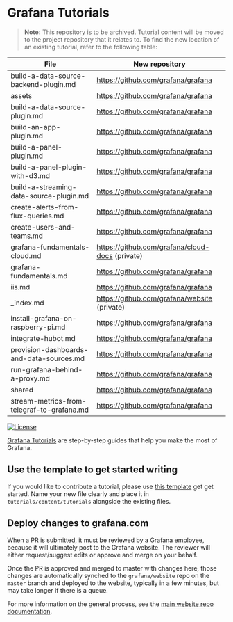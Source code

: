 # Grafana Tutorials

> **Note:** This repository is to be archived.
> Tutorial content will be moved to the project repository that it relates to.
> To find the new location of an existing tutorial, refer to the following table:

| File                                       | New repository                                  |
| ------------------------------------------ | ----------------------------------------------- |
| build-a-data-source-backend-plugin.md      | https://github.com/grafana/grafana              |
| assets                                     | https://github.com/grafana/grafana              |
| build-a-data-source-plugin.md              | https://github.com/grafana/grafana              |
| build-an-app-plugin.md                     | https://github.com/grafana/grafana              |
| build-a-panel-plugin.md                    | https://github.com/grafana/grafana              |
| build-a-panel-plugin-with-d3.md            | https://github.com/grafana/grafana              |
| build-a-streaming-data-source-plugin.md    | https://github.com/grafana/grafana              |
| create-alerts-from-flux-queries.md         | https://github.com/grafana/grafana              |
| create-users-and-teams.md                  | https://github.com/grafana/grafana              |
| grafana-fundamentals-cloud.md              | https://github.com/grafana/cloud-docs (private) |
| grafana-fundamentals.md                    | https://github.com/grafana/grafana              |
| iis.md                                     | https://github.com/grafana/grafana              |
| \_index.md                                 | https://github.com/grafana/website (private)    |
| install-grafana-on-raspberry-pi.md         | https://github.com/grafana/grafana              |
| integrate-hubot.md                         | https://github.com/grafana/grafana              |
| provision-dashboards-and-data-sources.md   | https://github.com/grafana/grafana              |
| run-grafana-behind-a-proxy.md              | https://github.com/grafana/grafana              |
| shared                                     | https://github.com/grafana/grafana              |
| stream-metrics-from-telegraf-to-grafana.md | https://github.com/grafana/grafana              |

[![License](https://img.shields.io/github/license/grafana/tutorials)](LICENSE)

[Grafana Tutorials](https://grafana.com/tutorials/) are step-by-step guides that help you make the most of Grafana.

## Use the template to get started writing

If you would like to contribute a tutorial, please use [this template](./TEMPLATE.md) get get started. Name your new file clearly and place it in `tutorials/content/tutorials` alongside the existing files.

## Deploy changes to grafana.com

When a PR is submitted, it must be reviewed by a Grafana employee, because it will ultimately post to the Grafana website. The reviewer will either request/suggest edits or approve and merge on your behalf.

Once the PR is approved and merged to master with changes here, those changes are automatically synched to the `grafana/website` repo on the `master` branch and deployed to the website, typically in a few minutes, but may take longer if there is a queue.

For more information on the general process, see the [main website repo documentation](https://github.com/grafana/website).
